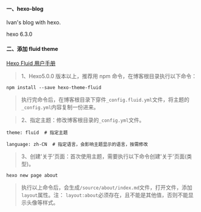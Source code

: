 #### 一、hexo-blog

Ivan's blog with hexo.

hexo 6.3.0

#### 二、添加 fluid theme

[Hexo Fluid 用户手册](https://hexo.fluid-dev.com/docs/start/)

> 1、Hexo5.0.0 版本以上，推荐用 npm 命令，在博客根目录执行以下命令：

```
npm install --save hexo-theme-fluid
```

> 执行完命令后，在博客根目录下穿件`_config.fluid.yml`文件，将主题的`_config.yml`内容复制一份进来。

> 2、指定主题：修改博客根目录的`_config.yml`文件。

```
theme: fluid  # 指定主题

language: zh-CN  # 指定语言，会影响主题显示的语言，按需修改
```

> 3、创建'关于'页面：首次使用主题，需要执行以下命令创建'关于'页面(类型)。

```
hexo new page about
```

> 执行以上命令后，会生成`/source/about/index.md`文件，打开文件，添加`layout`属性。注： `layout:about`必须存在，且不能是其他值，否则不能显示头像等样式。
